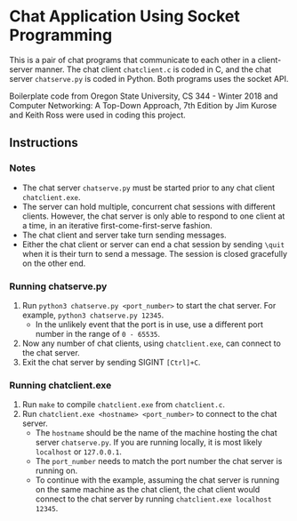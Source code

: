 # Chat Application Using Socket Programming

This is a pair of chat programs that communicate to each other in a client-server manner. The chat client `chatclient.c` is coded in C, and the chat server `chatserve.py` is coded in Python. Both programs uses the socket API.

Boilerplate code from Oregon State University, CS 344 - Winter 2018 and Computer Networking: A Top-Down Approach, 7th Edition by Jim Kurose and Keith Ross were used in coding this project.

## Instructions

### Notes
* The chat server `chatserve.py` must be started prior to any chat client `chatclient.exe`.
* The server can hold multiple, concurrent chat sessions with different clients. However, the chat server is only able to respond to one client at a time, in an iterative first-come-first-serve fashion.
* The chat client and server take turn sending messages.
* Either the chat client or server can end a chat session by sending `\quit` when it is their turn to send a message. The session is closed gracefully on the other end.

### Running chatserve.py
1. Run `python3 chatserve.py <port_number>` to start the chat server. For example, `python3 chatserve.py 12345`.
    * In the unlikely event that the port is in use, use a different port number in the range of `0 - 65535`.
2. Now any number of chat clients, using `chatclient.exe`, can connect to the chat server.
3. Exit the chat server by sending SIGINT `[Ctrl]+C`.

### Running chatclient.exe
1. Run `make` to compile `chatclient.exe` from `chatclient.c`.
2. Run `chatclient.exe <hostname> <port_number>` to connect to the chat server.
    * The `hostname` should be the name of the machine hosting the chat server `chatserve.py`. If you are running locally, it is most likely `localhost` or `127.0.0.1`.
    * The `port_number` needs to match the port number the chat server is running on.
    * To continue with the example, assuming the chat server is running on the same machine as the chat client, the chat client would connect to the chat server by running `chatclient.exe localhost 12345`.